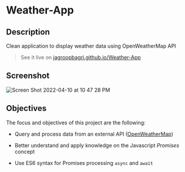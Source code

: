 # Weather-App

## Description

Clean application to display weather data using OpenWeatherMap API

> See it live on [jagroopbagri.github.io/Weather-App](https://jagroopbagri.github.io/Weather-App/)

## Screenshot

![Screen Shot 2022-04-10 at 10 47 28 PM](https://user-images.githubusercontent.com/83056691/162672666-ab1187fd-995f-4d4a-8856-f9caae2b905b.png)


## Objectives

The focus and objectives of this project are the following:

- Query and process data from an external API ([OpenWeatherMap](https://openweathermap.org/api))

- Better understand and apply knowledge on the Javascript _Promises_ concept

- Use ES6 syntax for Promises processing `async` and `await`
